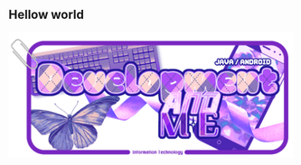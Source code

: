 ## Hellow world
<div align="center"> 
<img src="https://github.com/cocoaq/cocoaq/blob/main/%EC%9D%BC%EB%9F%AC%EC%8A%A4%ED%8A%B8141.png" alt="메인이미지">
<!--
[![GitHub Streak](https://streak-stats.demolab.com?user=cocoaq&theme=cobalt&hide_border=true&date_format=%5BY.%5Dn.j)](https://git.io/streak-stats)
<br/>
[![Anurag's GitHub stats](https://github-readme-stats.vercel.app/api?username=cocoaq&show_icons=true&theme=tokyonight&rank_icon=github)](https://github.com/anuraghazra/github-readme-stats)
-->
</div>

<!--

![Anurag's GitHub stats](https://github-readme-stats.vercel.app/api?username=cocoaq&show_icons=true&theme=radical)

![Top Langs](https://github-readme-stats.vercel.app/api/top-langs/?username=cocoaqa&langs_count=8&layout=compact)

**cocoaq/cocoaq** is a ✨ _special_ ✨ repository because its `README.md` (this file) appears on your GitHub profile.
Here are some ideas to get you started:
- 🔭 I’m currently working on ...
- 🌱 I’m currently learning ...
- 👯 I’m looking to collaborate on ...
- 🤔 I’m looking for help with ...
- 💬 Ask me about ...
- 📫 How to reach me: ...
- 😄 Pronouns: ...
- ⚡ Fun fact: ...
-->
